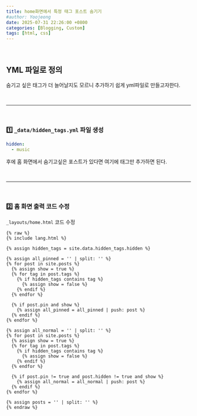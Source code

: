 ```yaml
---
title: home화면에서 특정 태그 포스트 숨기기
#author: Yoojeong
date: 2025-07-31 22:26:00 +0800
categories: [Blogging, Custom]
tags: [html, css]
---
```


<br>

## YML 파일로 정의
숨기고 싶은 태그가 더 늘어날지도 모르니 추가하기 쉽게 yml파일로 만들고자한다.  

<br>

---

<br>

### 1️⃣ `_data/hidden_tags.yml` 파일 생성
```yml
hidden:
  - music
```  
후에 홈 화면에서 숨기고싶은 포스트가 있다면 여기에 태그만 추가하면 된다.  

<br>

---

<br>


### 2️⃣ 홈 화면 출력 코드 수정  
`_layouts/home.html` 코드 수정


```
{% raw %}
{% include lang.html %}

{% assign hidden_tags = site.data.hidden_tags.hidden %}

{% assign all_pinned = '' | split: '' %}
{% for post in site.posts %}
  {% assign show = true %}
  {% for tag in post.tags %}
    {% if hidden_tags contains tag %}
      {% assign show = false %}
    {% endif %}
  {% endfor %}

  {% if post.pin and show %}
    {% assign all_pinned = all_pinned | push: post %}
  {% endif %}
{% endfor %}

{% assign all_normal = '' | split: '' %}
{% for post in site.posts %}
  {% assign show = true %}
  {% for tag in post.tags %}
    {% if hidden_tags contains tag %}
      {% assign show = false %}
    {% endif %}
  {% endfor %}

  {% if post.pin != true and post.hidden != true and show %}
    {% assign all_normal = all_normal | push: post %}
  {% endif %}
{% endfor %}

{% assign posts = '' | split: '' %}
{% endraw %}
```
